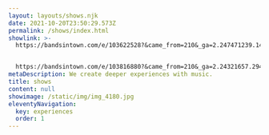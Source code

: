 ```yaml
---
layout: layouts/shows.njk
date: 2021-10-20T23:50:29.573Z
permalink: /shows/index.html
showlink: >-
  https://bandsintown.com/e/103622528?&came_from=210&_ga=2.247471239.1434592318.1657901848-1345926014.1657901848


  https://bandsintown.com/e/103816880?&came_from=210&_ga=2.24321657.294732652.1664841110-1436411429.1664303688
metaDescription: We create deeper experiences with music.
title: shows
content: null
showimage: /static/img/img_4180.jpg
eleventyNavigation:
  key: experiences
  order: 1
---
```

